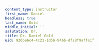 ```yaml
---
content_type: instructor
first_name: Daniel
headless: true
last_name: Gold
middle_initial: ''
salutation: Dr.
title: Dr. Daniel Gold
uid: 926be6c4-4c21-1d5b-946b-df28f9affe1f
---
```

